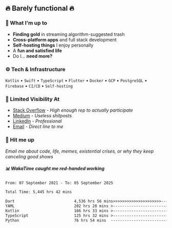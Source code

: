 ## 🔥 Barely functional 🔥

### 🎯 What I'm up to

- **Finding gold** in streaming algorithm-suggested trash
- **Cross-platform apps** and full stack development
- **Self-hosting things** I enjoy personally
- A **fun and satisfied life**
- Do I... **need more?**

### ⚙️ Tech & Infrastructure

`Kotlin` • `Swift` • `TypeScript` • `Flutter` • `Docker` • `GCP` • `PostgreSQL` • `Firebase` •
`CI/CD` • `Self-hosting`

### 🔗 Limited Visibility At

- [Stack Overflow](https://stackoverflow.com/users/15199864/deepanshu) - *High enough rep to
  actually participate*
- [Medium](https://medium.com/@deepanshuc2141) - *Useless shitposts*
- [LinkedIn](https://www.linkedin.com/in/chaudhary-deepanshu/) - *Professional*
- [Email](mailto:0qs8e9yn@duck.com) - *Direct line to me*

### 💬 Hit me up

*Email me about code, life, memes, existential crises, or why they keep canceling good shows*

##### 📊 *WakaTime caught me red-handed working*

<!--START_SECTION:waka-->

```txt
From: 07 September 2021 - To: 05 September 2025

Total Time: 5,445 hrs 42 mins

Dart                          4,536 hrs 56 mins>>>>>>>>>>>>>>>>>>>>>----   83.31 %
YAML                          202 hrs 28 mins >------------------------   03.72 %
Kotlin                        166 hrs 33 mins >------------------------   03.06 %
TypeScript                    125 hrs 32 mins >------------------------   02.31 %
Python                        76 hrs 54 mins  -------------------------   01.41 %
```

<!--END_SECTION:waka-->

<!---
If you're reading this in the raw file, you've gone too deep. Go back.
--->
